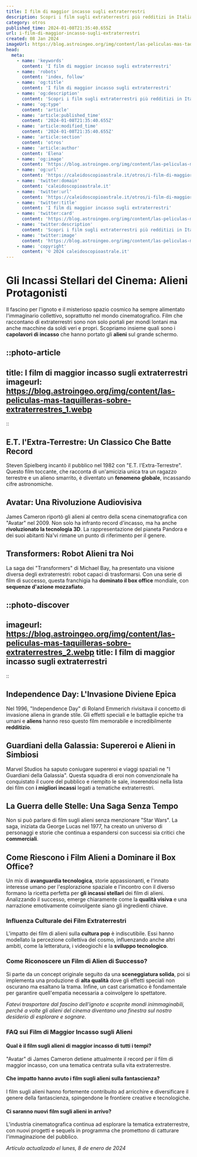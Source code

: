 ```yaml
---
title: I film di maggior incasso sugli extraterrestri
description: Scopri i film sugli extraterrestri più redditizi in Italia. Join the cosmic journey of Italys box-office hits in alien cinema!
category: otros
published_time: 2024-01-08T21:35:40.655Z
url: i-film-di-maggior-incasso-sugli-extraterrestri
created: 08 Jan 2024
imageUrl: https://blog.astroingeo.org/img/content/las-peliculas-mas-taquilleras-sobre-extraterrestres_1.webp
head:
  meta:
    - name: 'keywords'
      content: 'I film di maggior incasso sugli extraterrestri'
    - name: 'robots'
      content: 'index, follow'
    - name: 'og:title'
      content: 'I film di maggior incasso sugli extraterrestri'
    - name: 'og:description'
      content: 'Scopri i film sugli extraterrestri più redditizi in Italia. Join the cosmic journey of Italys box-office hits in alien cinema!'
    - name: 'og:type'
      content: 'article'
    - name: 'article:published_time'
      content: '2024-01-08T21:35:40.655Z'
    - name: 'article:modified_time'
      content: '2024-01-08T21:35:40.655Z'
    - name: 'article:section'
      content: 'otros'
    - name: 'article:author'
      content: 'Elena'
    - name: 'og:image'
      content: 'https://blog.astroingeo.org/img/content/las-peliculas-mas-taquilleras-sobre-extraterrestres_1.webp'
    - name: 'og:url'
      content: 'https://caleidoscopioastrale.it/otros/i-film-di-maggior-incasso-sugli-extraterrestri'
    - name: 'twitter:domain'
      content: 'caleidoscopioastrale.it'
    - name: 'twitter:url'
      content: 'https://caleidoscopioastrale.it/otros/i-film-di-maggior-incasso-sugli-extraterrestri'
    - name: 'twitter:title'
      content: 'I film di maggior incasso sugli extraterrestri'
    - name: 'twitter:card'
      content: 'https://blog.astroingeo.org/img/content/las-peliculas-mas-taquilleras-sobre-extraterrestres_1.webp'
    - name: 'twitter:description'
      content: 'Scopri i film sugli extraterrestri più redditizi in Italia. Join the cosmic journey of Italys box-office hits in alien cinema!'
    - name: 'twitter:image'
      content: 'https://blog.astroingeo.org/img/content/las-peliculas-mas-taquilleras-sobre-extraterrestres_1.webp'
    - name: 'copyright'
      content: '© 2024 caleidoscopioastrale.it'
---
```

# **Gli Incassi Stellari del Cinema: Alieni Protagonisti**

Il fascino per l'ignoto e il misterioso spazio cosmico ha sempre alimentato l'immaginario collettivo, soprattutto nel mondo cinematografico. Film che raccontano di extraterrestri sono non solo portali per mondi lontani ma anche macchine da soldi veri e propri. Scopriamo insieme quali sono i **capolavori di incasso** che hanno portato gli **alieni** sul grande schermo.

::photo-article
---
title: I film di maggior incasso sugli extraterrestri
imageurl: https://blog.astroingeo.org/img/content/las-peliculas-mas-taquilleras-sobre-extraterrestres_1.webp
---
::

## **E.T. l'Extra-Terrestre: Un Classico Che Batte Record**

Steven Spielberg incantò il pubblico nel 1982 con "E.T. l'Extra-Terrestre". Questo film toccante, che racconta di un'amicizia unica tra un ragazzo terrestre e un alieno smarrito, è diventato un **fenomeno globale**, incassando cifre astronomiche.

## **Avatar: Una Rivoluzione Audiovisiva**

James Cameron riportò gli alieni al centro della scena cinematografica con "Avatar" nel 2009. Non solo ha infranto record d'incasso, ma ha anche **rivoluzionato la tecnologia 3D**. La rappresentazione del pianeta Pandora e dei suoi abitanti Na'vi rimane un punto di riferimento per il genere.

## **Transformers: Robot Alieni tra Noi**

La saga dei "Transformers" di Michael Bay, ha presentato una visione diversa degli extraterrestri: robot capaci di trasformarsi. Con una serie di film di successo, questa franchigia ha **dominato il box office** mondiale, con **sequenze d'azione mozzafiato**.

::photo-discover
---
imageurl: https://blog.astroingeo.org/img/content/las-peliculas-mas-taquilleras-sobre-extraterrestres_2.webp
title: I film di maggior incasso sugli extraterrestri
---
::

## **Independence Day: L'Invasione Diviene Epica**

Nel 1996, "Independence Day" di Roland Emmerich rivisitava il concetto di invasione aliena in grande stile. Gli effetti speciali e le battaglie epiche tra umani e **aliens** hanno reso questo film memorabile e incredibilmente **redditizio**.

## **Guardiani della Galassia: Supereroi e Alieni in Simbiosi**

Marvel Studios ha saputo coniugare supereroi e viaggi spaziali ne "I Guardiani della Galassia". Questa squadra di eroi non convenzionale ha conquistato il cuore del pubblico e riempito le sale, inserendosi nella lista dei film con **i migliori incassi** legati a tematiche extraterrestri.

## **La Guerra delle Stelle: Una Saga Senza Tempo**

Non si può parlare di film sugli alieni senza menzionare "Star Wars". La saga, iniziata da George Lucas nel 1977, ha creato un universo di personaggi e storie che continua a espandersi con successi sia critici che **commerciali**.

## **Come Riescono i Film Alieni a Dominare il Box Office?**

Un mix di **avanguardia tecnologica**, storie appassionanti, e l'innato interesse umano per l'esplorazione spaziale e l'incontro con il diverso formano la ricetta perfetta per **gli incassi stellari** dei film di alieni. Analizzando il successo, emerge chiaramente come la **qualità visiva** e una narrazione emotivamente coinvolgente siano gli ingredienti chiave.

### **Influenza Culturale dei Film Extraterrestri**

L'impatto dei film di alieni sulla **cultura pop** è indiscutibile. Essi hanno modellato la percezione collettiva del cosmo, influenzando anche altri ambiti, come la letteratura, i videogiochi e la **sviluppo tecnologico**.

### **Come Riconoscere un Film di Alien di Successo?**

Si parte da un concept originale seguito da una **sceneggiatura solida**, poi si implementa una produzione di **alta qualità** dove gli effetti speciali non oscurano ma esaltano la trama. Infine, un cast carismatico è fondamentale per garantire quell'empatia necessaria a coinvolgere lo spettatore.

_Fatevi trasportare dal fascino dell'ignoto e scoprite mondi inimmaginabili, perché a volte gli alieni del cinema diventano una finestra sul nostro desiderio di esplorare e sognare_.

### **FAQ sui Film di Maggior Incasso sugli Alieni**

#### **Qual è il film sugli alieni di maggior incasso di tutti i tempi?**
"Avatar" di James Cameron detiene attualmente il record per il film di maggior incasso, con una tematica centrata sulla vita extraterrestre.

#### **Che impatto hanno avuto i film sugli alieni sulla fantascienza?**
I film sugli alieni hanno fortemente contribuito ad arricchire e diversificare il genere della fantascienza, spingendone le frontiere creative e tecnologiche.

#### **Ci saranno nuovi film sugli alieni in arrivo?**
L'industria cinematografica continua ad esplorare la tematica extraterrestre, con nuovi progetti e sequels in programma che promettono di catturare l'immaginazione del pubblico.

_Artículo actualizado el lunes, 8 de enero de 2024_